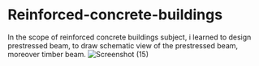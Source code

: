 # Reinforced-concrete-buildings

In the scope of reinforced concrete buildings subject, i learned to design prestressed beam, to draw schematic view of the prestressed beam, moreover timber beam. 
![Screenshot (15)](https://user-images.githubusercontent.com/115006824/193863553-d44ce7d1-570b-477e-8f4b-8386ea3c1021.png)
